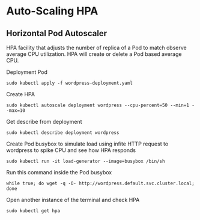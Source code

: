 # Auto-Scaling HPA

## Horizontal Pod Autoscaler

HPA facility that adjusts the number of replica of a Pod to match observe average CPU utilization.
HPA will create or delete a Pod based average CPU.

Deployment Pod

```/bin/bash
sudo kubectl apply -f wordpress-deployment.yaml
```

Create HPA

```/bin/bash
sudo kubectl autoscale deployment wordpress --cpu-percent=50 --min=1 --max=10
```

Get describe from deployment

```/bin/bash
sudo kubectl describe deployment wordpress
```

Create Pod busybox to simulate load using infite HTTP request to wordpress to spike CPU and see how HPA responds

```/bin/bash
sudo kubectl run -it load-generator --image=busybox /bin/sh
```

Run this command inside the Pod busybox

```/bin/bash
while true; do wget -q -O- http://wordpress.default.svc.cluster.local; done
```

Open another instance of the terminal and check HPA

```/bin/bash
sudo kubectl get hpa
```